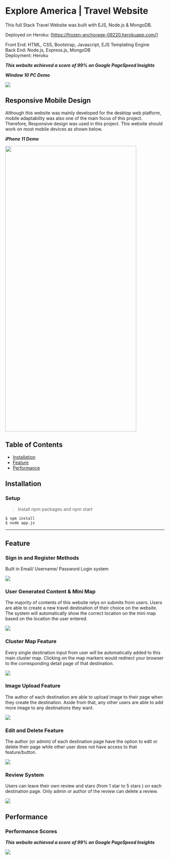 # Explore America | Travel Website

This full Stack Travel Website was built with EJS, Node.js & MongoDB.

Deployed on Heroku: [https://frozen-anchorage-09220.herokuapp.com/]

Front End: HTML, CSS, Bootstrap, Javascript, EJS Templating Engine  
Back End: Node.js, Express.js, MongoDB  
Deployment: Heroku  

***This website achieved a score of 99% on Google PageSpeed Insights***

***Window 10 PC Demo***

<img src="https://github.com/jeffylau50/ExploreAmericaWebsite/blob/master/demo/EAPCdemo.gif"/>


## Responsive Mobile Design

Although this website was mainly developed for the desktop web platform, mobile adaptability was also one of the main focus of this project. Therefore, Responsive design was used in this project. This website should work on most mobile devices as shown below.

***iPhone 11 Demo***

<img src="https://github.com/jeffylau50/ExploreAmericaWebsite/blob/master/demo/EAmobileDemo.gif" width="414" height="900"/>

## Table of Contents

- [Installation](#installation)
- [Feature](#feature)
- [Performance](#Performance)

## Installation  
  
### Setup

> Install npm packages and npm start

```shell
$ npm install
$ node app.js

```

---

## Feature

### Sign in and Register Methods

Built in Email/ Username/ Password Login system

<img src="https://github.com/jeffylau50/ExploreAmericaWebsite/blob/master/demo/EAregisterDemo.gif"/>

### User Generated Content & Mini Map

The majority of contents of this website relys on submits from users. Users are able to create a new travel destination of their choice on the website. The system will automatically show the correct location on the mini map based on the location the user entered.

<img src="https://github.com/jeffylau50/ExploreAmericaWebsite/blob/master/demo/createDemo1.gif"/>

### Cluster Map Feature

Every single destination input from user will be automatically added to this main cluster map. Clicking on the map markers would redirect your browser to the corresponding detail page of that destination.

<img src="https://github.com/jeffylau50/ExploreAmericaWebsite/blob/master/demo/mapDemo.gif"/>

### Image Upload Feature

The author of each destination are able to upload image to their page when they create the destination. Aside from that, any other users are able to add more image to any destinations they want.

<img src="https://github.com/jeffylau50/ExploreAmericaWebsite/blob/master/demo/uploadImage.PNG"/>

### Edit and Delete Feature

The author (or admin) of each destination page have the option to edit or delete their page while other user does not have access to that feature/button.

<img src="https://github.com/jeffylau50/ExploreAmericaWebsite/blob/master/demo/editdeleteDemo.gif"/>

### Review System

Users can leave their own review and stars (from 1 star to 5 stars ) on each destination page. Only admin or author of the review can delete a review.

<img src="https://github.com/jeffylau50/ExploreAmericaWebsite/blob/master/demo/reviewDemo.gif"/>

## Performance


### Performance Scores

***This website achieved a score of 99% on Google PageSpeed Insights***

<img src="https://github.com/jeffylau50/ExploreAmericaWebsite/blob/master/demo/testResult.PNG"/>
